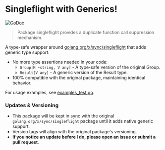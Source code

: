 # Singleflight with Generics!

[![GoDoc](https://pkg.go.dev/badge/github.com/brunomvsouza/singleflight)](https://pkg.go.dev/github.com/brunomvsouza/singleflight)

> Package singleflight provides a duplicate function call suppression mechanism.

A type-safe wrapper around [golang.org/x/sync/singleflight](https://golang.org/x/sync/singleflight) that adds generic type support.

- No more type assertions needed in your code:
  - `Group[K ~string, V any]` - A type-safe version of the original Group.
  - `Result[V any]` - A generic version of the Result type.
- 100% compatible with the original package, maintaining identical behavior.

For usage examples, see [examples_test.go](examples_test.go).

### Updates & Versioning

- This package will be kept in sync with the original `golang.org/x/sync/singleflight` package until it adds native generic support.
- Version tags will align with the original package's versioning.
- **If you notice an update before I do, please open an issue or submit a pull request**.
